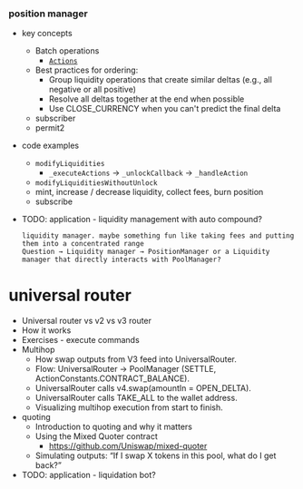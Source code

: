 ### position manager

- key concepts
  - Batch operations
    - [`Actions`](https://github.com/Uniswap/v4-periphery/blob/main/src/libraries/Actions.sol)
  - Best practices for ordering:
    - Group liquidity operations that create similar deltas (e.g., all negative or all positive)
    - Resolve all deltas together at the end when possible
    - Use CLOSE_CURRENCY when you can't predict the final delta
  - subscriber
  - permit2
- code examples
  - `modifyLiquidities`
    - `_executeActions` -> `_unlockCallback` -> `_handleAction`
  - `modifyLiquiditiesWithoutUnlock`
  - mint, increase / decrease liquidity, collect fees, burn position
  - subscribe
- TODO: application - liquidity management with auto compound?

  ```
  liquidity manager. maybe something fun like taking fees and putting them into a concentrated range
  Question → Liquidity manager → PositionManager or a Liquidity manager that directly interacts with PoolManager?
  ```

# universal router

- Universal router vs v2 vs v3 router
- How it works
- Exercises - execute commands
- Multihop
  - How swap outputs from V3 feed into UniversalRouter.
  - Flow: UniversalRouter → PoolManager (SETTLE, ActionConstants.CONTRACT_BALANCE).
  - UniversalRouter calls v4.swap(amountIn = OPEN_DELTA).
  - UniversalRouter calls TAKE_ALL to the wallet address.
  - Visualizing multihop execution from start to finish.
- quoting
  - Introduction to quoting and why it matters
  - Using the Mixed Quoter contract
    - https://github.com/Uniswap/mixed-quoter
  - Simulating outputs: “If I swap X tokens in this pool, what do I get back?”
- TODO: application - liquidation bot?
